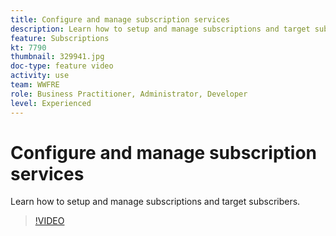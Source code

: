 ```yaml
---
title: Configure and manage subscription services
description: Learn how to setup and manage subscriptions and target subscribers.
feature: Subscriptions     
kt: 7790
thumbnail: 329941.jpg
doc-type: feature video
activity: use
team: WWFRE
role: Business Practitioner, Administrator, Developer
level: Experienced
---
```


# Configure and manage subscription services

Learn how to setup and manage subscriptions and target subscribers.

>[!VIDEO](https://video.tv.adobe.com/v/329941?quality=12)
